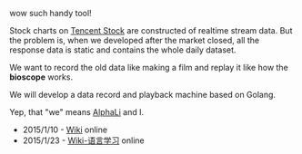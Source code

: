 wow such handy tool!

Stock charts on [Tencent Stock](http://stockhtm.finance.qq.com/hqing/zhishu/000001.htm) are constructed of realtime stream data. But the problem is, when we developed after the market closed, all the response data is static and contains the whole daily dataset.

We want to record the old data like making a film and replay it like how the **bioscope** works.

We will develop a data record and playback machine based on Golang.

Yep, that "we" means [AlphaLi](https://github.com/alphali) and I.


 * 2015/1/10 - [Wiki](https://github.com/lenville/bioscope/wiki) online
 * 2015/1/23 - [Wiki-语言学习](https://github.com/lenville/bioscope/wiki/语言学习) online
